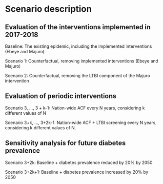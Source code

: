 # Scenario description
## Evaluation of the interventions implemented in 2017-2018

Baseline: The existing epidemic, including the implemented interventions (Ebeye and Majuro)

Scenario 1: Counterfactual, removing implemented interventions (Ebeye and Majuro)

Scenario 2: Counterfactual, removing the LTBI component of the Majuro intervention

## Evaluation of periodic interventions
Scenario 3, …, 3 + k-1: Nation-wide ACF every N years, considering k different values of N

Scenario 3+k, …, 3+2k-1: Nation-wide ACF + LTBI screening every N years, considering k different values of N.

## Sensitivity analysis for future diabetes prevalence
Scenario 3+2k: Baseline + diabetes prevalence reduced by 20% by 2050

Scenario 3+2k+1: Baseline + diabetes prevalence increased by 20% by 2050
